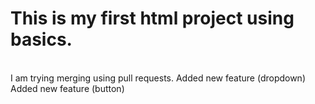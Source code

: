 # This is my first html project using basics.
<br>
I am trying merging using pull requests.
Added new feature (dropdown)
Added new feature (button)
